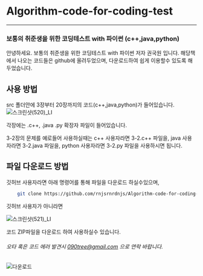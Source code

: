 # Algorithm-code-for-coding-test
* * *

### 보통의 취준생을 위한 코딩테스트 with 파이썬 (c++,java,python) 
 
안녕하세요. 보통의 취준생을 위한 코딩테스트 with 파이썬 저자 권국원 입니다.
해당책에서 나오는 코드들은 github에 올려두었으며, 다운로드하여 쉽게 이용할수 있도록
해두었습니다.

사용 방법
-----------
src 폴더안에 3장부터 20장까지의 코드(c++,java,python)가 들어있습니다.
![스크린샷(520)_LI](https://user-images.githubusercontent.com/49832278/149806823-33ade2d0-fd34-47af-9fdc-31a1197ba3e1.jpg)


각장에는 .c++, .java .py 확장자 파일이 들어있습니다.


3-2장의 문제를 예로들어 사용하실때는
c++ 사용자라면 3-2.c++ 파일을,
java 사용자라면 3-2.java 파일을,
python 사용자라면 3-2.py 파일을 사용하시면 됩니다.

파일 다운로드 방법
-----------
깃허브 사용자라면 아래 명령어를 통해 파일을 다운로드 하실수있으며,
```bash
    git clone https://github.com/rnjsrnrdnjs/Algorithm-code-for-coding-test
```
깃허브 사용자가 아니라면 


![스크린샷(521)_LI](https://user-images.githubusercontent.com/49832278/149806833-a0dd889a-c66a-4478-b87b-cd1a5ce3d930.jpg)

코드 ZIP파일을 다운로드 하여 사용하실수 있습니다.

###### 오타 혹은 코드 에러 발견시 090tree@gmail.com 으로 연락 바랍니다.

![다운로드](https://user-images.githubusercontent.com/49832278/154022751-b82bfff7-777a-4cf9-b1d8-1ef162c320f3.jpg)

